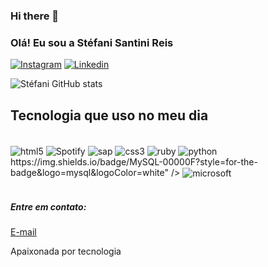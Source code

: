 ### Hi there 👋

### Olá! Eu sou a Stéfani Santini Reis

[![Instagram](https://img.shields.io/badge/Instagram-E4405F?style=for-the-badge&logo=instagram&logoColor=white)](https://www.instagram.com/santinistefani/)
[![Linkedin](https://img.shields.io/badge/LinkedIn-0077B5?style=for-the-badge&logo=linkedin&logoColor=white)](https://www.linkedin.com/in/stefanisantinireis/)

![Stéfani GitHub stats](https://github-readme-stats.vercel.app/api?username=stefanisantini&show_icons=true&theme=radical)

## Tecnologia que uso no meu dia
<div style="display: inline_block"><br/>
	<img align="center" alt="html5" src="https://img.shields.io/badge/HTML5-E34F26?style=for-the-badge&logo=html5&logoColor=white" />
	<img align="center" alt="Spotify" https://img.shields.io/badge/Spotify-1ED760?&style=for-the-badge&logo=spotify&logoColor=white" />
	<img align="center" alt="sap" https://img.shields.io/badge/SAP-0FAAFF?style=for-the-badge&logo=sap&logoColor=white " />
	<img align="center" alt="css3" src="https://img.shields.io/badge/CSS3-1572B6?style=for-the-badge&logo=css3&logoColor=white" />
	<img align="center" alt="ruby" src="https://img.shields.io/badge/Ruby-CC342D?style=for-the-badge&logo=ruby&logoColor=white" />
	<img align="center" alt="python" src="https://img.shields.io/badge/Python-3776AB?style=for-the-badge&logo=python&logoColor=white" />
	https://img.shields.io/badge/MySQL-00000F?style=for-the-badge&logo=mysql&logoColor=white" />
	<img align="center" alt="microsoft" https://img.shields.io/badge/Microsoft_Excel-217346?style=for-the-badge&logo=microsoft-excel&logoColor=white" />
	</div><br/>


##### Entre em contato:
[E-mail](stefani_santini@hotmail.com)<br/>

Apaixonada por tecnologia
